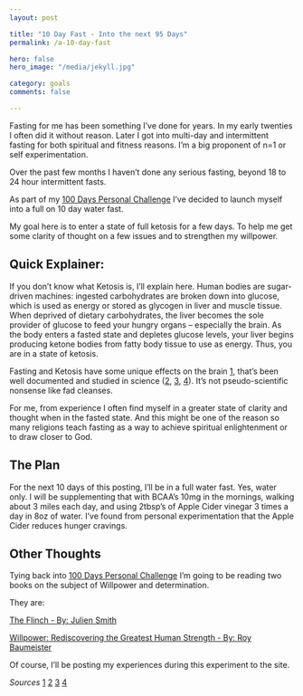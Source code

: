 ```yaml
---
layout: post

title: "10 Day Fast - Into the next 95 Days"
permalink: /a-10-day-fast

hero: false
hero_image: "/media/jekyll.jpg"

category: goals
comments: false

---
```


Fasting for me has been something I’ve done for years. In my early twenties I often did it without reason. Later I got into multi-day and intermittent fasting for both spiritual and fitness reasons. I’m a big proponent of n=1 or self experimentation.

Over the past few months I haven’t done any serious fasting, beyond 18 to 24 hour intermittent fasts.

As part of my  [100 Days Personal Challenge](https://mk3y.com/the-next-100-days) I’ve decided to launch myself into a full on 10 day water fast. 

My goal here is to enter a state of full ketosis for a few days. To help me get some clarity of thought on a few issues and to strengthen my willpower.

## Quick Explainer:

If you don’t know what Ketosis is, I’ll explain here. Human bodies are sugar-driven machines: ingested carbohydrates are broken down into glucose, which is used as energy or stored as glycogen in liver and muscle tissue. When deprived of dietary carbohydrates, the liver becomes the sole provider of glucose to feed your hungry organs – especially the brain. As the body enters a fasted state and depletes glucose levels, your liver begins producing ketone bodies from fatty body tissue to use as energy. Thus, you are in a state of ketosis.

Fasting and Ketosis have some unique effects on the brain [1], that’s been well documented and studied in science ([2], [3], [4]). It’s not pseudo-scientific nonsense like fad cleanses.

For me, from experience I often find myself in a greater state of clarity and thought when in the fasted state. And this might be one of the reason so many religions teach fasting as a way to achieve spiritual enlightenment or to draw closer to God.

## The Plan
For the next 10 days of this posting, I’ll be in a full water fast. Yes, water only. I will be supplementing that with BCAA’s 10mg in the mornings, walking about 3 miles each day, and using 2tbsp’s of Apple Cider vinegar 3 times a day in 8oz of water. I’ve found from personal experimentation that the Apple Cider reduces hunger cravings.

## Other Thoughts

Tying back into [100 Days Personal Challenge](https://mk3y.com/the-next-100-days) I’m going to be reading two books on the subject of Willpower and determination. 

They are:

<a href="(http://www.amazon.com/gp/product/B00NLJHGOA/ref=as_li_tl?ie=UTF8&camp=1789&creative=390957&creativeASIN=B00NLJHGOA&linkCode=as2&tag=boldadventcom-20&linkId=YVG4FCQYHCBS7YMR" target="_blank">The Flinch - By: Julien Smith</a>

<a href="http://www.amazon.com/gp/product/0143122231/ref=as_li_tl?ie=UTF8&camp=1789&creative=390957&creativeASIN=0143122231&linkCode=as2&tag=boldadventcom-20&linkId=ETZ6HJLXH33RRTK3" target="_blank">Willpower: Rediscovering the Greatest Human Strength - By: Roy Baumeister</a>

Of course, I’ll be posting my experiences during this experiment to the site.


*Sources*
[1](https://www.psychologytoday.com/blog/evolutionary-psychiatry/201104/your-brain-ketones)
[2](http://blogs.scientificamerican.com/mind-guest-blog/2013/10/01/the-fat-fueled-brain-unnatural-or-advantageous/)
[3](http://www.ncbi.nlm.nih.gov/pmc/articles/PMC2649682/)
[4](http://www.ncbi.nlm.nih.gov/pmc/articles/PMC2367001/)

[1]: https://www.psychologytoday.com/blog/evolutionary-psychiatry/201104/your-brain-ketones
[2]: http://blogs.scientificamerican.com/mind-guest-blog/2013/10/01/the-fat-fueled-brain-unnatural-or-advantageous/
[3]: http://www.ncbi.nlm.nih.gov/pmc/articles/PMC2649682/
[4]: http://www.ncbi.nlm.nih.gov/pmc/articles/PMC2367001/
